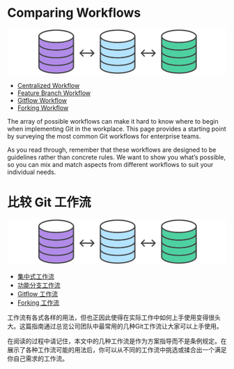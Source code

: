 # Comparing Workflows

![PNG](en/static/hero.svg)

* [Centralized Workflow](en/centralized_workflow/)
* [Feature Branch Workflow](en/feature_branch_workflow/)
* [Gitflow Workflow](en/gitflow_workflow/)
* [Forking Workflow](en/forking_workflow/)


The array of possible workflows can make it hard to know where to begin when implementing Git in the workplace. This page provides a starting point by surveying the most common Git workflows for enterprise teams.

As you read through, remember that these workflows are designed to be guidelines rather than concrete rules. We want to show you what’s possible, so you can mix and match aspects from different workflows to suit your individual needs.

# 比较 Git 工作流

![PNG](cn/static/hero.svg)

* [集中式工作流](cn/centralized_workflow/)
* [功能分支工作流](cn/feature_branch_workflow/)
* [Gitflow 工作流](cn/gitflow_workflow/)
* [Forking 工作流](cn/forking_workflow/)


工作流有各式各样的用法，但也正因此使得在实际工作中如何上手使用变得很头大。这篇指南通过总览公司团队中最常用的几种Git工作流让大家可以上手使用。

在阅读的过程中请记住，本文中的几种工作流是作为方案指导而不是条例规定。在展示了各种工作流可能的用法后，你可以从不同的工作流中挑选或揉合出一个满足你自己需求的工作流。
